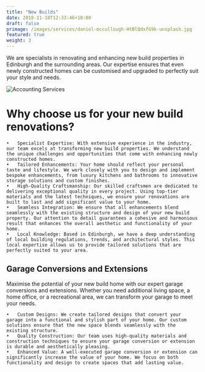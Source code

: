 ```yaml
---
title: "New Builds"
date: 2018-11-18T12:33:46+10:00
draft: false
primage: /images/services/daniel-mccullough-HtBlQdxfG9k-unsplash.jpg
featured: true
weight: 3
---
```


We are specialists in renovating and enhancing new build properties in Edinburgh and the surrounding areas. Our expertise ensures that even newly constructed homes can be customised and upgraded to perfectly suit your style and needs.

<!--more-->

![Accounting Services](/images/austin-distel-nGc5RT2HmF0-unsplash.jpg)

# Why choose us for your new build renovations?

    •	Specialist Expertise: With extensive experience in the industry, our team excels at transforming new build properties. We understand the unique challenges and opportunities that come with enhancing newly constructed homes.
    •	Tailored Enhancements: Your home should reflect your personal taste and lifestyle. We work closely with you to design and implement bespoke enhancements, from luxury kitchens and bathrooms to innovative storage solutions and custom finishes.
    •	High-Quality Craftsmanship: Our skilled craftsmen are dedicated to delivering exceptional quality in every project. Using top-tier materials and the latest techniques, we ensure your renovations are built to last and add significant value to your home.
    •	Seamless Integration: We ensure that all enhancements blend seamlessly with the existing structure and design of your new build property. Our attention to detail guarantees a cohesive and harmonious result that enhances the overall aesthetic and functionality of your home.
    •	Local Knowledge: Based in Edinburgh, we have a deep understanding of local building regulations, trends, and architectural styles. This local expertise allows us to provide tailored solutions that are perfectly suited to your area.

## Garage Conversions and Extensions

Maximise the potential of your new build home with our expert garage conversions and extensions. Whether you need additional living space, a home office, or a recreational area, we can transform your garage to meet your needs.

    •	Custom Designs: We create tailored designs that convert your garage into a functional and stylish part of your home. Our custom solutions ensure that the new space blends seamlessly with the existing structure.
    •	Quality Construction: Our team uses high-quality materials and construction techniques to ensure your garage conversion or extension is durable and aesthetically pleasing.
    •	Enhanced Value: A well-executed garage conversion or extension can significantly increase the value of your home. We focus on both functionality and design to create spaces that add lasting value.
